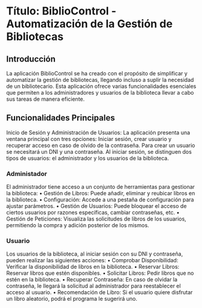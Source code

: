 # Título: BiblioControl - Automatización de la Gestión de Bibliotecas
## Introducción
La aplicación BiblioControl se ha creado con el propósito de simplificar y automatizar la gestión de bibliotecas, llegando incluso a suplir la necesidad de un bibliotecario. Esta aplicación ofrece varias funcionalidades esenciales que permiten a los administradores y usuarios de la biblioteca llevar a cabo sus tareas de manera eficiente.

## Funcionalidades Principales
Inicio de Sesión y Administración de Usuarios: La aplicación presenta una ventana principal con tres opciones: Iniciar sesión, crear usuario y recuperar acceso en caso de olvido de la contraseña. Para crear un usuario se necesitará un DNI y una contraseña. Al iniciar sesión, se distinguen dos tipos de usuarios: el administrador y los usuarios de la biblioteca.
### Administador
El administrador tiene acceso a un conjunto de herramientas para gestionar la biblioteca:
•	Gestión de Libros: Puede añadir, eliminar y reubicar libros en la biblioteca.
•	Configuración: Accede a una pestaña de configuración para ajustar parámetros.
•	Gestión de Usuarios: Puede bloquear el acceso de ciertos usuarios por razones específicas, cambiar contraseñas, etc.
•	Gestión de Peticiones: Visualiza las solicitudes de libros de los usuarios, permitiendo la compra y adición posterior de los mismos.
### Usuario
Los usuarios de la biblioteca, al iniciar sesión con su DNI y contraseña, pueden realizar las siguientes acciones:
•	Comprobar Disponibilidad: Verificar la disponibilidad de libros en la biblioteca.
•	Reservar Libros: Reservar libros que estén disponibles.
•	Solicitar Libros: Pedir libros que no estén en la biblioteca.
•	Recuperar Contraseña: En caso de olvidar la contraseña, le llegará la solicitud al administrador para reestablecer el acceso al usuario.
•	Recomendación de Libro: Si el usuario quiere disfrutar un libro aleatorio, podrá el programa le sugerirá uno.
